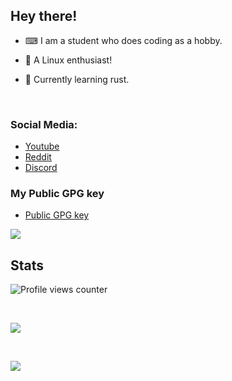 ## Hey there!

-   ⌨ I am a student who does coding as a hobby.

-   📗 A Linux enthusiast!

-   🦀 Currently learning rust.

<br />

### Social Media:

-   [Youtube](https://youtube.com/c/idlidev)
-   [Reddit](https://reddit.com/u/idli_codes)
-   [Discord](https://discord.gg/UpFrCBmmtP)

### My Public GPG key

-   [Public GPG key](https://raw.githubusercontent.com/Idlidev/Idlidev/master/public_key.gpg)
    <br />

![](https://api.bakerie.gq/theme-1/758991567695642644)
<br />

## Stats

![Profile views counter](https://komarev.com/ghpvc/?username=Idlidev&&color=5E81AC&label=Profile%20Views%20%28Since%20November%202021%29)

<br />

[![](https://github-readme-stats.vercel.app/api/top-langs/?username=Idlidev&show_icons=true&theme=nord)]()

<br />

[![](https://github-readme-stats.vercel.app/api?username=Idlidev&theme=nord)]()

<br />

[youtube]: https://www.youtube.com/Idlidev
[discord]: https://discord.gg/UpFrCBmmtP
[reddit]: https://reddit.com/u/Idli_codes

</details>
</details>
